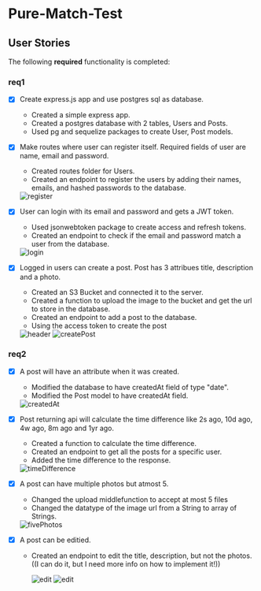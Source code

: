 # Pure-Match-Test

## User Stories

The following **required** functionality is completed:

### req1

- [x] Create express.js app and use postgres sql as database.
  - Created a simple express app.
  - Created a postgres database with 2 tables, Users and Posts.
  - Used pg and sequelize packages to create User, Post models.
- [x] Make routes where user can register itself. Required fields of user are name, email and password.

  - Created routes folder for Users.
  - Created an endpoint to register the users by adding their names, emails, and hashed passwords to the database.

   <img src='https://github.com/samo7a/Pure-Match-Test/blob/main/readmeImages/register.png' title='register' width='' alt='register' />

- [x] User can login with its email and password and gets a JWT token.

  - Used jsonwebtoken package to create access and refresh tokens.
  - Created an endpoint to check if the email and password match a user from the database.

   <img src='https://github.com/samo7a/Pure-Match-Test/blob/main/readmeImages/login.png' title='login' width='' alt='login' />

- [x] Logged in users can create a post. Post has 3 attribues title, description and a photo.

  - Created an S3 Bucket and connected it to the server.
  - Created a function to upload the image to the bucket and get the url to store in the database.
  - Created an endpoint to add a post to the database.
  - Using the access token to create the post

   <img src='https://github.com/samo7a/Pure-Match-Test/blob/main/readmeImages/createPostHeader.png' title='header' width='' alt='header' />

  <img src='https://github.com/samo7a/Pure-Match-Test/blob/main/readmeImages/createPost.png' title='createPost' width='' alt='createPost' />

### req2

- [x] A post will have an attribute when it was created.

  - Modified the database to have createdAt field of type "date".
  - Modified the Post model to have createdAt field.

  <img src='https://github.com/samo7a/Pure-Match-Test/blob/main/readmeImages/createdAt.png' title='createdAt' width='' alt='createdAt' />

- [x] Post returning api will calculate the time difference like 2s ago, 10d ago, 4w ago, 8m ago and 1yr ago.

  - Created a function to calculate the time difference.
  - Created an endpoint to get all the posts for a specific user.
  - Added the time difference to the response.

   <img src='https://github.com/samo7a/Pure-Match-Test/blob/main/readmeImages/getPostWithTime.png' title='timeDifference' width='' alt='timeDifference' />

- [x] A post can have multiple photos but atmost 5.

  - Changed the upload middlefunction to accept at most 5 files
  - Changed the datatype of the image url from a String to array of Strings.

   <img src='https://github.com/samo7a/Pure-Match-Test/blob/main/readmeImages/fivePhotos.png' title='fivePhotos' width='' alt='fivePhotos' />

- [x] A post can be editied.

  - Created an endpoint to edit the title, description, but not the photos. ((I can do it, but I need more info on how to implement it!))

    <img src='https://github.com/samo7a/Pure-Match-Test/blob/main/readmeImages/editPost1.png' title='edit' width='' alt='edit' />

    <img src='https://github.com/samo7a/Pure-Match-Test/blob/main/readmeImages/editPost2.png' title='edit' width='' alt='edit' />
